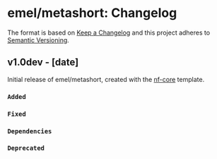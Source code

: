 # emel/metashort: Changelog

The format is based on [Keep a Changelog](https://keepachangelog.com/en/1.0.0/)
and this project adheres to [Semantic Versioning](https://semver.org/spec/v2.0.0.html).

## v1.0dev - [date]

Initial release of emel/metashort, created with the [nf-core](https://nf-co.re/) template.

### `Added`

### `Fixed`

### `Dependencies`

### `Deprecated`
